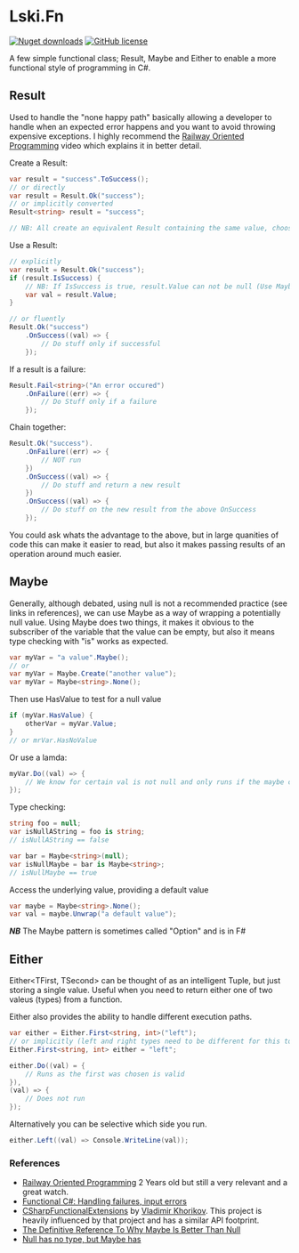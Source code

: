 # Lski.Fn

[![Nuget downloads](https://img.shields.io/nuget/v/lski.fn.svg)](https://www.nuget.org/packages/Lski.Fn/)
[![GitHub license](https://img.shields.io/github/license/mashape/apistatus.svg)](https://github.com/lski/Lski.Fn/blob/master/LICENSE)

A few simple functional class; Result, Maybe and Either to enable a more functional style of programming in C#. 

## Result

Used to handle the "none happy path" basically allowing a developer to handle when an expected error happens and you want to avoid throwing expensive exceptions. I highly recommend the [Railway Oriented Programming](https://vimeo.com/97344498) video which explains it in better detail.

Create a Result:
```csharp
var result = "success".ToSuccess();  
// or directly
var result = Result.Ok("success");
// or implicitly converted
Result<string> result = "success";

// NB: All create an equivalent Result containing the same value, choose a style right for the situation.
``` 

Use a Result:
```csharp
// explicitly
var result = Result.Ok("success");  
if (result.IsSuccess) {
    // NB: If IsSuccess is true, result.Value can not be null (Use Maybe below if nulls are required)
    var val = result.Value;
}

// or fluently 
Result.Ok("success")
    .OnSuccess((val) => {
        // Do stuff only if successful
    });
``` 

If a result is a failure:
```csharp
Result.Fail<string>("An error occured")
    .OnFailure((err) => {
        // Do Stuff only if a failure
    });
```

Chain together:
```csharp
Result.Ok("success").
    .OnFailure((err) => {
        // NOT run
    })
    .OnSuccess((val) => {
        // Do stuff and return a new result
    })
    .OnSuccess((val) => {
        // Do stuff on the new result from the above OnSuccess
    });
```

You could ask whats the advantage to the above, but in large quanities of code this can make it easier to read, but also it makes passing results of an operation around much easier.

## Maybe

Generally, although debated, using null is not a recommended practice (see links in references), we can use Maybe<T> as a way of wrapping a potentially null value. Using Maybe<T> does two things, it makes it obvious to the subscriber of the variable that the value can be empty, but also it means type checking with "is" works as expected.

```csharp
var myVar = "a value".Maybe();
// or
var myVar = Maybe.Create("another value");
var myVar = Maybe<string>.None();
``` 

Then use HasValue to test for a null value
```csharp
if (myVar.HasValue) {
    otherVar = myVar.Value;
}
// or mrVar.HasNoValue
```

Or use a lamda:
```csharp
myVar.Do((val) => {
    // We know for certain val is not null and only runs if the maybe contains a value
});
```

Type checking:
```csharp
string foo = null;
var isNullAString = foo is string;
// isNullAString == false

var bar = Maybe<string>(null);
var isNullMaybe = bar is Maybe<string>;
// isNullMaybe == true
```

Access the underlying value, providing a default value
```csharp
var maybe = Maybe<string>.None();
var val = maybe.Unwrap("a default value");
```

__*NB*__ The Maybe pattern is sometimes called "Option" and is in F#

## Either

Either<TFirst, TSecond> can be thought of as an intelligent Tuple, but just storing a single value. Useful when you need to return either one of two valeus (types) from a function. 

Either also provides the ability to handle different execution paths.

```csharp
var either = Either.First<string, int>("left");
// or implicitly (left and right types need to be different for this to work)
Either.First<string, int> either = "left";

either.Do((val) = {
    // Runs as the first was chosen is valid
}),
(val) => {
    // Does not run
});
```

Alternatively you can be selective which side you run.
```csharp
either.Left((val) => Console.WriteLine(val));
```

### References
- [Railway Oriented Programming](https://vimeo.com/97344498) 2 Years old but still a very relevant and a great watch.
- [Functional C#: Handling failures, input errors](http://enterprisecraftsmanship.com/2015/03/20/functional-c-handling-failures-input-errors/)
- [CSharpFunctionalExtensions](https://github.com/vkhorikov/CSharpFunctionalExtensions) by [Vladimir Khorikov](https://github.com/vkhorikov). This project is heavily influenced by that project and has a similar API footprint.
- [The Definitive Reference To Why Maybe Is Better Than Null](http://www.nickknowlson.com/blog/2013/04/16/why-maybe-is-better-than-null/)
- [Null has no type, but Maybe has](http://blog.ploeh.dk/2015/11/13/null-has-no-type-but-maybe-has/)
